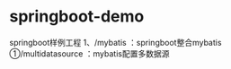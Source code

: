 # springboot-demo
springboot样例工程
1、/mybatis ：springboot整合mybatis 
 ①/multidatasource ：mybatis配置多数据源 
